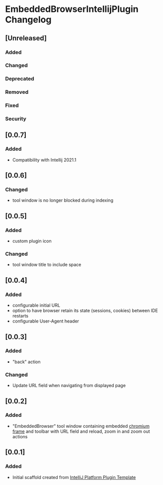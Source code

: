 <!-- Keep a Changelog guide -> https://keepachangelog.com -->

# EmbeddedBrowserIntellijPlugin Changelog

## [Unreleased]
### Added

### Changed

### Deprecated

### Removed

### Fixed

### Security
## [0.0.7]
### Added
- Compatibility with Intellij 2021.1

## [0.0.6]
### Changed
- tool window is no longer blocked during indexing

## [0.0.5]
### Added
- custom plugin icon

### Changed
- tool window title to include space

## [0.0.4]
### Added
- configurable initial URL
- option to have browser retain its state (sessions, cookies) between IDE restarts
- configurable User-Agent header

## [0.0.3]
### Added
- "back" action
  
### Changed
-  Update URL field when navigating from displayed page

## [0.0.2]
### Added
- "EmbeddedBrowser" tool window containing embedded [chromium frame](https://plugins.jetbrains.com/docs/intellij/jcef.html) and toolbar with URL field and reload, zoom in and zoom out actions

## [0.0.1]
### Added
- Initial scaffold created from [IntelliJ Platform Plugin Template](https://github.com/JetBrains/intellij-platform-plugin-template)

